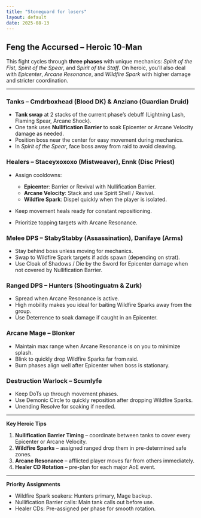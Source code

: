 ```yaml
---
title: "Stoneguard for losers"
layout: default
date: 2025-08-13
---
```


## Feng the Accursed – Heroic 10-Man

This fight cycles through **three phases** with unique mechanics: *Spirit of the Fist*, *Spirit of the Spear*, and *Spirit of the Staff*. On heroic, you’ll also deal with *Epicenter*, *Arcane Resonance*, and *Wildfire Spark* with higher damage and stricter coordination.

---

### Tanks – Cmdrboxhead (Blood DK) & Anziano (Guardian Druid)

* **Tank swap** at 2 stacks of the current phase’s debuff (Lightning Lash, Flaming Spear, Arcane Shock).
* One tank uses **Nullification Barrier** to soak Epicenter or Arcane Velocity damage as needed.
* Position boss near the center for easy movement during mechanics.
* In *Spirit of the Spear*, face boss away from raid to avoid cleaving.

### Healers – Staceyxoxoxo (Mistweaver), Ennk (Disc Priest)

* Assign cooldowns:

  * **Epicenter**: Barrier or Revival with Nullification Barrier.
  * **Arcane Velocity**: Stack and use Spirit Shell / Revival.
  * **Wildfire Spark**: Dispel quickly when the player is isolated.
* Keep movement heals ready for constant repositioning.
* Prioritize topping targets with Arcane Resonance.

### Melee DPS – StabyStabby (Assassination), Danifaye (Arms)

* Stay behind boss unless moving for mechanics.
* Swap to Wildfire Spark targets if adds spawn (depending on strat).
* Use Cloak of Shadows / Die by the Sword for Epicenter damage when not covered by Nullification Barrier.

### Ranged DPS – Hunters (Shootinguatm & Zurk)

* Spread when Arcane Resonance is active.
* High mobility makes you ideal for baiting Wildfire Sparks away from the group.
* Use Deterrence to soak damage if caught in an Epicenter.

### Arcane Mage – Blonker

* Maintain max range when Arcane Resonance is on you to minimize splash.
* Blink to quickly drop Wildfire Sparks far from raid.
* Burn phases align well after Epicenter when boss is stationary.

### Destruction Warlock – Scumlyfe

* Keep DoTs up through movement phases.
* Use Demonic Circle to quickly reposition after dropping Wildfire Sparks.
* Unending Resolve for soaking if needed.

---

**Key Heroic Tips**

1. **Nullification Barrier Timing** – coordinate between tanks to cover every Epicenter or Arcane Velocity.
2. **Wildfire Sparks** – assigned ranged drop them in pre-determined safe zones.
3. **Arcane Resonance** – afflicted player moves far from others immediately.
4. **Healer CD Rotation** – pre-plan for each major AoE event.

---

**Priority Assignments**

* Wildfire Spark soakers: Hunters primary, Mage backup.
* Nullification Barrier calls: Main tank calls out before use.
* Healer CDs: Pre-assigned per phase for smooth rotation.
